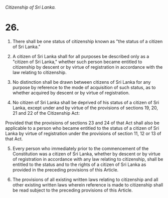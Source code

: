 *Citizenship of Sri Lanka.*

# 26.

1. There shall be one status of citizenship known as "the status of a citizen of Sri Lanka."

2. A citizen of Sri Lanka shall for all purposes be described only as a "citizen of Sri Lanka," whether such person became entitled to citizenship by descent or by virtue of registration in accordance with the law relating to citizenship.

3. No distinction shall be drawn between citizens of Sri Lanka for any purpose by reference to the mode of acquisition of such status, as to whether acquired by descent or by virtue of registration.

4. No citizen of Sri Lanka shall be deprived of his status of a citizen of Sri Lanka, except under and by virtue of the provisions of sections 19, 20, 21 and 22 of the Citizenship Act:

Provided that the provisions of sections 23 and 24 of that Act shall also be applicable to a person who became entitled to the status of a citizen of Sri Lanka by virtue of registration under the provisions of section 11, 12 or 13 of that Act.

5. Every person who immediately prior to the commencement of the Constitution was a citizen of Sri Lanka, whether by descent or by virtue of registration in accordance with any law relating to citizenship, shall be entitled to the status and to the rights of a citizen of Sri Lanka as provided in the preceding provisions of this Article.

6. The provisions of all existing written laws relating to citizenship and all other existing written laws wherein reference is made to citizenship shall be read subject to the preceding provisions of this Article.